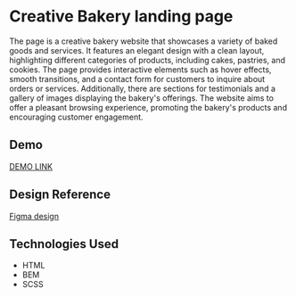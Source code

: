 # Creative Bakery landing page

The page is a creative bakery website that showcases a variety of baked goods and services. It features an elegant design with a clean layout, highlighting different categories of products, including cakes, pastries, and cookies. The page provides interactive elements such as hover effects, smooth transitions, and a contact form for customers to inquire about orders or services. Additionally, there are sections for testimonials and a gallery of images displaying the bakery's offerings. The website aims to offer a pleasant browsing experience, promoting the bakery's products and encouraging customer engagement.

## Demo

[DEMO LINK](https://didarie.github.io/creative-bakery_landing-page/)

## Design Reference

[Figma design](https://www.figma.com/file/dY3izAm0Vspsmra4lQWQIP/Bakerlab-FE-students?node-id=0%3A1)

## Technologies Used

- HTML
- BEM
- SCSS

